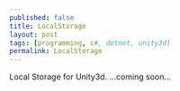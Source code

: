 ```yaml
---
published: false
title: LocalStorage
layout: post
tags: [programming, c#, dotnet, unity3d]
permalink: LocalStorage
---
```

Local Storage for Unity3d. 
...coming soon...